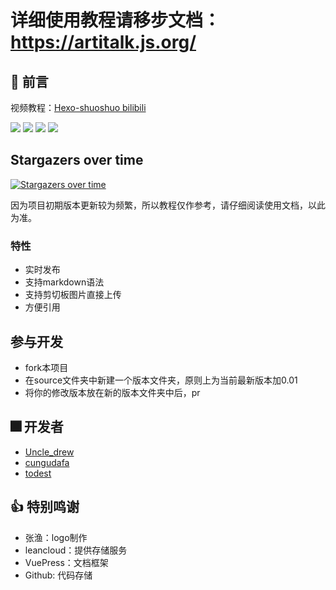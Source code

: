 # 详细使用教程请移步文档：https://artitalk.js.org/

## 👀 前言

视频教程：[Hexo-shuoshuo bilibili](https://www.bilibili.com/video/BV16A411b7UF)

![](https://img.shields.io/github/stars/Drew233/Artitalk)
![](https://img.shields.io/npm/dm/artitalk.svg)
![](https://img.shields.io/npm/v/artitalk.svg)
![](https://img.shields.io/badge/language-JavaScript-red)

## Stargazers over time

[![Stargazers over time](https://starchart.cc/Drew233/Artitalk.svg)](https://starchart.cc/Drew233/Artitalk)
      

因为项目初期版本更新较为频繁，所以教程仅作参考，请仔细阅读使用文档，以此为准。

### 特性
* 实时发布
* 支持markdown语法
* 支持剪切板图片直接上传
* 方便引用

## 参与开发
* fork本项目
* 在source文件夹中新建一个版本文件夹，原则上为当前最新版本加0.01
* 将你的修改版本放在新的版本文件夹中后，pr 


## 🎆 开发者
* [Uncle_drew](https://cndrew.cn/)
* [cungudafa](https://cungudafa.top/)
* [todest](https://todest.cn/)

## 👍 特别鸣谢
* 张渔：logo制作
* leancloud：提供存储服务
* VuePress：文档框架
* Github: 代码存储
